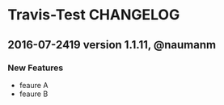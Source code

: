# Travis-Test CHANGELOG

## 2016-07-2419 version 1.1.11, @naumanm
### New Features
* feaure A
* feaure B
